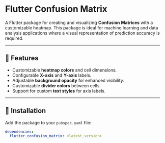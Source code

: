 # Flutter Confusion Matrix

A Flutter package for creating and visualizing **Confusion Matrices** with a customizable heatmap. This package is ideal for machine learning and data analysis applications where a visual representation of prediction accuracy is required.

---

## 🌟 Features

- Customizable **heatmap colors** and cell dimensions.
- Configurable **X-axis** and **Y-axis** labels.
- Adjustable **background opacity** for enhanced visibility.
- Customizable **divider colors** between cells.
- Support for custom **text styles** for axis labels.

---

## 🚀 Installation

Add the package to your `pubspec.yaml` file:

```yaml
dependencies:
  flutter_confusion_matrix: <latest_version>

